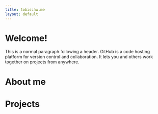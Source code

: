 ```yaml
---
title: tobischw.me
layout: default
---
```


# Welcome!

This is a normal paragraph following a header. GitHub is a code hosting platform for version control and collaboration. It lets you and others work together on projects from anywhere.

# About me

# Projects